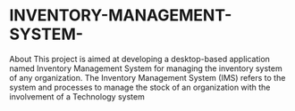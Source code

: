 # INVENTORY-MANAGEMENT-SYSTEM-
About This project is aimed at developing a desktop-based application named Inventory Management System for managing the inventory system of any organization. The Inventory Management System (IMS) refers to the system and processes to manage the stock of an organization with the involvement of a Technology system
